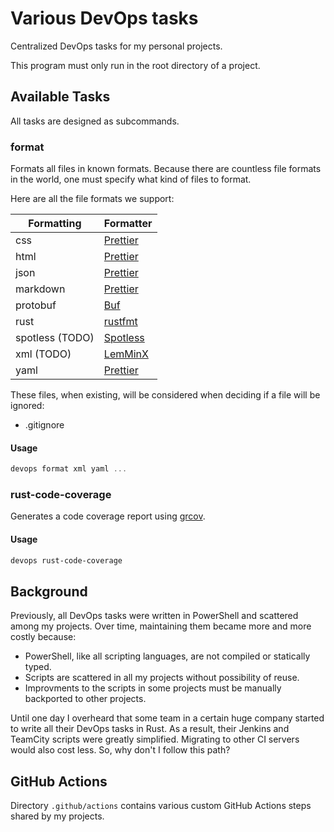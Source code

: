 # Various DevOps tasks

Centralized DevOps tasks for my personal projects.

This program must only run in the root directory of a project.

## Available Tasks

All tasks are designed as subcommands.

### format

Formats all files in known formats.
Because there are countless file formats in the world, one must specify what kind of files to format.

Here are all the file formats we support:

| Formatting      | Formatter                                       |
| --------------- | ----------------------------------------------- |
| css             | [Prettier](https://prettier.io)                 |
| html            | [Prettier](https://prettier.io)                 |
| json            | [Prettier](https://prettier.io)                 |
| markdown        | [Prettier](https://prettier.io)                 |
| protobuf        | [Buf](https://buf.build/docs/format/style)      |
| rust            | [rustfmt](https://github.com/rust-lang/rustfmt) |
| spotless (TODO) | [Spotless](https://github.com/diffplug/spotles) |
| xml (TODO)      | [LemMinX](https://github.com/eclipse/lemminx)   |
| yaml            | [Prettier](https://prettier.io)                 |

These files, when existing, will be considered when deciding if a file will be ignored:

- .gitignore

#### Usage

```powershell
devops format xml yaml ...
```

### rust-code-coverage

Generates a code coverage report using [grcov](https://github.com/mozilla/grcov).

#### Usage

```powershell
devops rust-code-coverage
```

## Background

Previously, all DevOps tasks were written in PowerShell and scattered among my projects.
Over time, maintaining them became more and more costly because:

- PowerShell, like all scripting languages, are not compiled or statically typed.
- Scripts are scattered in all my projects without possibility of reuse.
- Improvments to the scripts in some projects must be manually backported to other projects.

Until one day I overheard that some team in a certain huge company started to write all their DevOps tasks in Rust.
As a result, their Jenkins and TeamCity scripts were greatly simplified.
Migrating to other CI servers would also cost less.
So, why don't I follow this path?

## GitHub Actions

Directory `.github/actions` contains various custom GitHub Actions steps shared by my projects.

